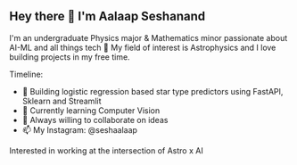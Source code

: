 ## Hey there 👋 I'm Aalaap Seshanand
I'm an undergraduate Physics major & Mathematics minor passionate about AI-ML and all things tech 🚀 My field of interest is Astrophysics and I love building projects in my free time. 

Timeline:

- 🔭 Building logistic regression based star type predictors using FastAPI, Sklearn and Streamlit
- 🌱 Currently learning Computer Vision
- 💬 Always willing to collaborate on ideas
- 📫 My Instagram: @seshaalaap

Interested in working at the intersection of Astro x AI 
